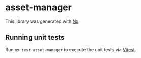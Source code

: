 # asset-manager

This library was generated with [Nx](https://nx.dev).

## Running unit tests

Run `nx test asset-manager` to execute the unit tests via [Vitest](https://vitest.dev/).
